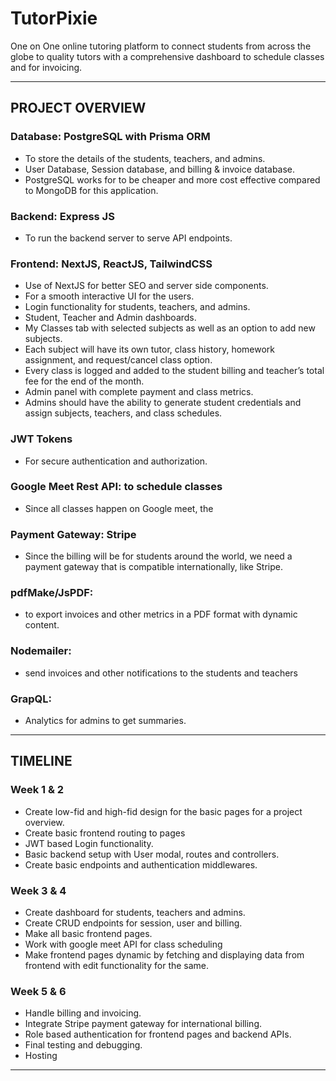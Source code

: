 # TutorPixie
One on One online tutoring platform to connect students from across the globe to quality tutors with a comprehensive dashboard to schedule classes and for invoicing.

---

## PROJECT OVERVIEW

### Database: PostgreSQL with Prisma ORM

- To store the details of the students, teachers, and admins.
- User Database, Session database, and billing & invoice database.
- PostgreSQL works for to be cheaper and more cost effective compared to MongoDB for this application.

### Backend: Express JS

- To run the backend server to serve API endpoints.

### Frontend: NextJS, ReactJS, TailwindCSS

- Use of NextJS for better SEO and server side components.
- For a smooth interactive UI for the users.
- Login functionality for students, teachers, and admins.
- Student, Teacher and Admin dashboards.
- My Classes tab with selected subjects as well as an option to add new subjects.
- Each subject will have its own tutor, class history, homework assignment, and request/cancel class option.
- Every class is logged and added to the student billing and teacher’s total fee for the end of the month.
- Admin panel with complete payment and class metrics.
- Admins should have the ability to generate student credentials and assign subjects, teachers, and class schedules.

### JWT Tokens

- For secure authentication and authorization.

### Google Meet Rest API: to schedule classes

- Since all classes happen on Google meet, the

### Payment Gateway: Stripe

- Since the billing will be for students around the world, we need a payment gateway that is compatible internationally, like Stripe.

### pdfMake/JsPDF:

- to export invoices and other metrics in a PDF format with dynamic content.

### Nodemailer:

- send invoices and other notifications to the students and teachers

### GrapQL:

- Analytics for admins to get summaries.

---

## TIMELINE

### Week 1 & 2

- Create low-fid and high-fid design for the basic pages for a project overview.
- Create basic frontend routing to pages
- JWT based Login functionality.
- Basic backend setup with User modal, routes and controllers.
- Create basic endpoints and authentication middlewares.

### Week 3 & 4

- Create dashboard for students, teachers and admins.
- Create CRUD endpoints for session, user and billing.
- Make all basic frontend pages.
- Work with google meet API for class scheduling
- Make frontend pages dynamic by fetching and displaying data from frontend with edit functionality for the same.

### Week 5 & 6

- Handle billing and invoicing.
- Integrate Stripe payment gateway for international billing.
- Role based authentication for frontend pages and backend APIs.
- Final testing and debugging.
- Hosting

---
